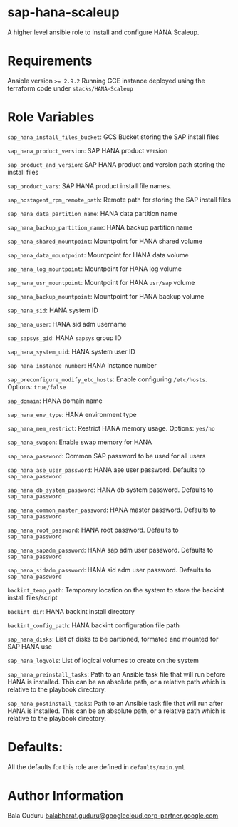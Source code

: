 # sap-hana-scaleup

A higher level ansible role to install and configure HANA Scaleup.

# Requirements

Ansible version `>= 2.9.2`
Running GCE instance deployed using the terraform code under `stacks/HANA-Scaleup`

# Role Variables

`sap_hana_install_files_bucket`: GCS Bucket storing the SAP install files

`sap_hana_product_version`: SAP HANA product version

`sap_product_and_version`: SAP HANA product and version path storing the install files

`sap_product_vars`: SAP HANA product install file names.

`sap_hostagent_rpm_remote_path`: Remote path for storing the SAP install files

`sap_hana_data_partition_name`: HANA data partition name

`sap_hana_backup_partition_name`: HANA backup partition name

`sap_hana_shared_mountpoint`: Mountpoint for HANA shared volume

`sap_hana_data_mountpoint`: Mountpoint for HANA data volume

`sap_hana_log_mountpoint`: Mountpoint for HANA log volume

`sap_hana_usr_mountpoint`: Mountpoint for HANA `usr/sap` volume

`sap_hana_backup_mountpoint`: Mountpoint for HANA backup volume

`sap_hana_sid`: HANA system ID

`sap_hana_user`: HANA sid adm username

`sap_sapsys_gid`: HANA `sapsys` group ID

`sap_hana_system_uid`: HANA system user ID

`sap_hana_instance_number`: HANA instance number

`sap_preconfigure_modify_etc_hosts`: Enable configuring `/etc/hosts`. Options: `true/false`

`sap_domain`: HANA domain name

`sap_hana_env_type`: HANA environment type

`sap_hana_mem_restrict`: Restrict HANA memory usage. Options: `yes/no`

`sap_hana_swapon`: Enable swap memory for HANA

`sap_hana_password`: Common SAP password to be used for all users

`sap_hana_ase_user_password`: HANA ase user password. Defaults to `sap_hana_password`

`sap_hana_db_system_password`: HANA db system password. Defaults to `sap_hana_password`

`sap_hana_common_master_password`: HANA master password. Defaults to `sap_hana_password`

`sap_hana_root_password`: HANA root password. Defaults to `sap_hana_password`

`sap_hana_sapadm_password`: HANA sap adm user password. Defaults to `sap_hana_password`

`sap_hana_sidadm_password`: HANA sid adm user password. Defaults to `sap_hana_password`

`backint_temp_path`: Temporary location on the system to store the backint install files/script

`backint_dir`: HANA backint install directory

`backint_config_path`: HANA backint configuration file path

`sap_hana_disks`: List of disks to be partioned, formated and mounted for SAP HANA use

`sap_hana_logvols`: List of logical volumes to create on the system

`sap_hana_preinstall_tasks`: Path to an Ansible task file that will run before HANA is installed. This can be an absolute path, or a relative path which is relative to the playbook directory.

`sap_hana_postinstall_tasks`: Path to an Ansible task file that will run after HANA is installed. This can be an absolute path, or a relative path which is relative to the playbook directory.

# Defaults:

All the defaults for this role are defined in `defaults/main.yml`

# Author Information

Bala Guduru <balabharat.guduru@googlecloud.corp-partner.google.com>